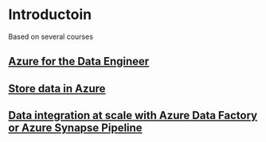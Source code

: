 # Introductoin

Based on several courses

## [Azure for the Data Engineer](https://learn.microsoft.com/en-gb/training/paths/azure-for-the-data-engineer/)



## [Store data in Azure](https://learn.microsoft.com/en-gb/training/paths/store-data-in-azure/)

## [Data integration at scale with Azure Data Factory or Azure Synapse Pipeline](https://learn.microsoft.com/en-gb/training/paths/data-integration-scale-azure-data-factory/)




